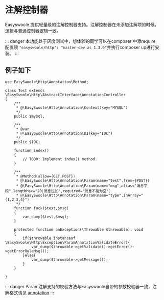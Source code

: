 # 注解控制器

Easyswoole 提供轻量级的注解控制器支持。注解控制器在未添加注解项的时候，逻辑与普通控制器逻辑一致。


::: danger 
 本功能处于灰度测试中，想体验的同学可以在composer 中添require 配置项 ```"easyswoole/http": "master-dev as 1.3.0"```并执行composer up进行安装。
:::


## 例子如下

```
use EasySwoole\Http\Annotation\Method;

class Test extends \EasySwoole\Http\AbstractInterface\AnnotationController
{
    /**
     * @\EasySwoole\Http\Annotation\Context(key="MYSQL")
     */
    public $mysql;

    /**
     * @var 
     * @\EasySwoole\Http\Annotation\DI(key="IOC")
     */
    public $IOC;

    function index()
    {
        // TODO: Implement index() method.
    }

    /**
     * @Method(allow={GET,POST})
     * @\EasySwoole\Http\Annotation\Param(name="test",from={POST})
     * @\EasySwoole\Http\Annotation\Param(name="msg",alias="消息字段",lengthMax="20|消息过长",required="消息不能为空")
     * @\EasySwoole\Http\Annotation\Param(name="type",inArray="{1,2,3,4}")
     */
    function fuck($test,$msg)
    {
        var_dump($test,$msg);
    }

    protected function onException(\Throwable $throwable): void
    {
        if($throwable instanceof \EasySwoole\Http\Exception\ParamAnnotationValidateError){
            var_dump($throwable->getValidate()->getError()->getErrorRuleMsg());
        }else{
            var_dump($throwable->getMessage());
        }
    }

}
```


::: danger 
Param注解支持的校验方法与Easyswoole自带的参数校验器一致，注解格式请见 [annotation](./../Components/annotation.md)
:::
